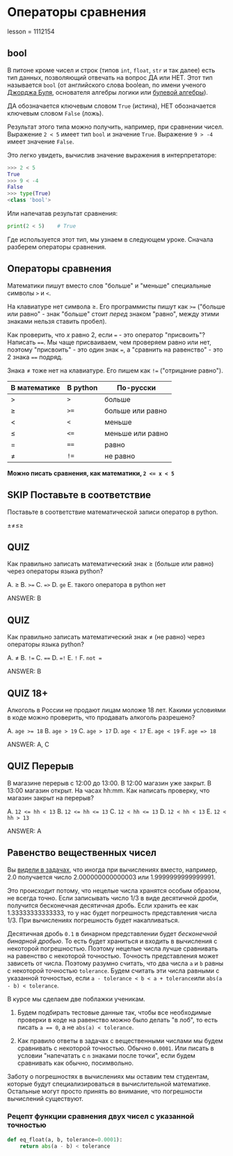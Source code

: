 # Операторы сравнения

lesson = 1112154

## bool

В питоне кроме чисел и строк (типов `int`, `float`, `str` и так далее) есть тип данных, позволяющий отвечать на вопрос ДА или НЕТ. Этот тип называется `bool` (от английского слова boolean, по имени ученого [Джорджа Буля](https://ru.wikipedia.org/wiki/%D0%91%D1%83%D0%BB%D1%8C,_%D0%94%D0%B6%D0%BE%D1%80%D0%B4%D0%B6), основателя алгебры логики или [булевой алгебры](https://ru.wikipedia.org/wiki/%D0%91%D1%83%D0%BB%D0%B5%D0%B2%D0%B0_%D0%B0%D0%BB%D0%B3%D0%B5%D0%B1%D1%80%D0%B0)). 

ДА обозначается ключевым словом `True` (истина), НЕТ обозначается ключевым словом `False` (ложь).

Результат этого типа можно получить, например, при сравнении чисел. Выражение `2 < 5` имеет тип `bool` и значение `True`. Выражение `9 > -4` имеет значение `False`.

Это легко увидеть, вычислив значение выражения в интерпретаторе:
```python
>>> 2 < 5
True
>>> 9 < -4
False
>>> type(True)
<class 'bool'>
```
Или напечатав результат сравнения:
```python
print(2 < 5)    # True
```

Где используется этот тип, мы узнаем в следующем уроке. Сначала разберем операторы сравнения.

## Операторы сравнения

Математики пишут вместо слов "больше" и "меньше" специальные символы `>` и `<`.

На клавиатуре нет символа &ge;. Его программисты пишут как `>=` ("больше или равно" - знак "больше" стоит _перед_ знаком "равно", между этими знаками нельзя ставить пробел).

Как проверить, что $х$ равно 2, если `=` - это оператор "присвоить"? Написать `==`. Мы чаще присваиваем, чем проверяем равно или нет, поэтому "присвоить" - это один знак `=`, а "сравнить на равенство" - это 2 знака `==` подряд.

Знака &ne; тоже нет на клавиатуре. Его пишем как `!=` ("отрицание равно").

| В математике | В python | По-русски |
|---|---|-----|
| &gt; | `>` | больше |
| &ge; | `>=` | больше или равно |
| &lt; | `<` | меньше |
| &le; | `<=` | меньше или равно |
| = | `==` | равно |
| &ne; | `!=` | не равно |

**Можно писать сравнения, как математики, `2 <= x < 5`**

## SKIP Поставьте в соответствие

Поставьте в соответствие математической записи оператор в python.

±≠≤≥

## QUIZ

Как правильно записать математический знак &ge; (больше или равно) через операторы языка python?

A. &ge;
B. `>=`
C. `=>`
D. `ge`
E. такого оператора в python нет

ANSWER: B

## QUIZ

Как правильно записать математический знак &ne; (не равно) через операторы языка python?

A. &ne;
B. `!=`
C. `==`
D. `=!`
E. `!`
F. `not =`

ANSWER: B

## QUIZ 18+

Алкоголь в России не продают лицам моложе 18 лет. Какими условиями в коде можно проверить, что продавать алкоголь разрешено?

A. `age >= 18`
B. `age > 19`
C. `age > 17` 
D. `age < 17` 
E. `age < 19`
F. `age => 18`

ANSWER: A, C

## QUIZ Перерыв

В магазине перерыв с 12:00 до 13:00. В 12:00 магазин уже закрыт. В 13:00 магазин открыт. На часах hh:mm. Как написать проверку, что магазин закрыт на перерыв?

A. `12 <= hh < 13`
B. `12 <= hh <= 13`
C. `12 < hh <= 13`
D. `12 < hh < 13`
E. `12 < hh > 13`

ANSWER: A

## Равенство вещественных чисел

Вы [видели в задачах](https://stepik.org/lesson/1159165/step/7), что иногда при вычислениях вместо, например, 2.0 получается число 2.000000000000003 или 1.9999999999999991. 

Это происходит потому, что нецелые числа хранятся особым образом, не всегда точно. Если записывать число 1/3 в виде десятичной дроби, получится бесконечная десятичная дробь. Если хранить ее как 1.33333333333333, то у нас будет погрешность представления числа 1/3. При вычислениях погрешность будет накапливаться.

Десятичная дробь `0.1` в бинарном представлении будет *бесконечной бинарной дробью*. То есть будет храниться и входить в вычисления с некоторой погрешностью. Поэтому нецелые числа лучше сравнивать на равенство с некоторой точностью. Точность представления может зависеть от числа. Поэтому разумно считать, что два числа `a` и `b` равны с некоторой точностью `tolerance`. Будем считать эти числа равными с указанной точностью, если `a - tolerance < b < a + tolerance`или `abs(a - b) < tolerance`.

В курсе мы сделаем две поблажки ученикам.

1. Будем подбирать тестовые данные так, чтобы все необходимые проверки в коде на равенство можно было делать "в лоб", то есть писать `a == 0`, а не `abs(a) < tolerance`.

2. Как правило ответы в задачах с вещественными числами мы будем сравнивать с некоторой точностью. Обычно `0.0001`. Или писать в условии "напечатать с `n` знаками после точки", если будем сравнивать как обычно, посимвольно.

Заботу о погрешностях в вычислениях мы оставим тем студентам, которые будут специализироваться в вычислительной математике. Остальные могут просто принять во внимание, что погрешности вычислений существуют.

### Рецепт функции сравнения двух чисел с указанной точностью

```python
def eq_float(a, b, tolerance=0.0001):
    return abs(a - b) < tolerance
```  
